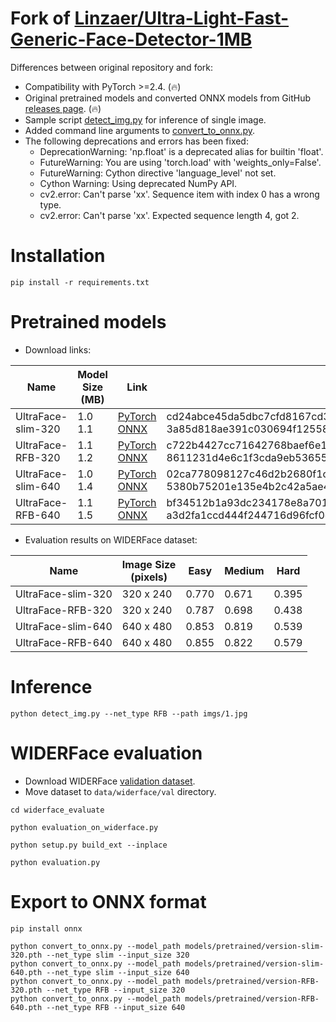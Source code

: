 # Fork of [Linzaer/Ultra-Light-Fast-Generic-Face-Detector-1MB](https://github.com/Linzaer/Ultra-Light-Fast-Generic-Face-Detector-1MB)

Differences between original repository and fork:

* Compatibility with PyTorch >=2.4. (🔥)
* Original pretrained models and converted ONNX models from GitHub [releases page](https://github.com/clibdev/Ultra-Light-Fast-Generic-Face-Detector-1MB/releases). (🔥)
* Sample script [detect_img.py](detect_img.py) for inference of single image.
* Added command line arguments to [convert_to_onnx.py](convert_to_onnx.py).
* The following deprecations and errors has been fixed:
  * DeprecationWarning: 'np.float' is a deprecated alias for builtin 'float'.
  * FutureWarning: You are using 'torch.load' with 'weights_only=False'.
  * FutureWarning: Cython directive 'language_level' not set.
  * Cython Warning: Using deprecated NumPy API.
  * cv2.error: Can't parse 'xx'. Sequence item with index 0 has a wrong type.
  * cv2.error: Can't parse 'xx'. Expected sequence length 4, got 2.

# Installation

```shell
pip install -r requirements.txt
```

# Pretrained models

* Download links:

| Name               | Model Size (MB) | Link                                                                                                                                                                                                                                                               | SHA-256                                                                                                                              |
|--------------------|-----------------|--------------------------------------------------------------------------------------------------------------------------------------------------------------------------------------------------------------------------------------------------------------------|--------------------------------------------------------------------------------------------------------------------------------------|
| UltraFace-slim-320 | 1.0<br>1.1      | [PyTorch](https://github.com/clibdev/Ultra-Light-Fast-Generic-Face-Detector-1MB/releases/latest/download/ultraface-slim-320.pth)<br>[ONNX](https://github.com/clibdev/Ultra-Light-Fast-Generic-Face-Detector-1MB/releases/latest/download/ultraface-slim-320.onnx) | cd24abce45da5dbc7cfd8167cd3d5f955382dfc9d9ae9459f0026abd3c2e38a4<br>3a85d818ae391c030694f12558d3b2edf3e47b4bc0916fa5a2f5330867a98cb7 |
| UltraFace-RFB-320  | 1.1<br>1.2      | [PyTorch](https://github.com/clibdev/Ultra-Light-Fast-Generic-Face-Detector-1MB/releases/latest/download/ultraface-rfb-320.pth)<br>[ONNX](https://github.com/clibdev/Ultra-Light-Fast-Generic-Face-Detector-1MB/releases/latest/download/ultraface-rfb-320.onnx)   | c722b4427cc71642768baef6e15c659931b56f07425e5d2b0ec033ad41b145b3<br>8611231d4e6c1f3cda9eb5365518ab1c230df71090c11ed8e701b6ab9b7c58bd |
| UltraFace-slim-640 | 1.0<br>1.4      | [PyTorch](https://github.com/clibdev/Ultra-Light-Fast-Generic-Face-Detector-1MB/releases/latest/download/ultraface-slim-640.pth)<br>[ONNX](https://github.com/clibdev/Ultra-Light-Fast-Generic-Face-Detector-1MB/releases/latest/download/ultraface-slim-640.onnx) | 02ca778098127c46d2b2680f1c398c7b993c12a424e94c34e6d608beb73481e4<br>5380b75201e135e4b2c42a5ae4b127e8e474b30f82dfcf8c0cacb254bbf5f243 |
| UltraFace-RFB-640  | 1.1<br>1.5      | [PyTorch](https://github.com/clibdev/Ultra-Light-Fast-Generic-Face-Detector-1MB/releases/latest/download/ultraface-rfb-640.pth)<br>[ONNX](https://github.com/clibdev/Ultra-Light-Fast-Generic-Face-Detector-1MB/releases/latest/download/ultraface-rfb-640.onnx)   | bf34512b1a93dc234178e8a701ecf25c6afddf335a3226accf62982536e160b5<br>a3d2fa1ccd444f244716d96fcf0d32d454e422cb8163faa840f80968e25d6f77 |

* Evaluation results on WIDERFace dataset:

| Name               | Image Size<br>(pixels) | Easy  | Medium | Hard  |
|--------------------|------------------------|-------|--------|-------|
| UltraFace-slim-320 | 320 x 240              | 0.770 | 0.671  | 0.395 |
| UltraFace-RFB-320  | 320 x 240              | 0.787 | 0.698  | 0.438 |
| UltraFace-slim-640 | 640 x 480              | 0.853 | 0.819  | 0.539 |
| UltraFace-RFB-640  | 640 x 480              | 0.855 | 0.822  | 0.579 |

# Inference

```shell
python detect_img.py --net_type RFB --path imgs/1.jpg
```

# WIDERFace evaluation

* Download WIDERFace [validation dataset](https://drive.google.com/file/d/1GUCogbp16PMGa39thoMMeWxp7Rp5oM8Q/view).
* Move dataset to `data/widerface/val` directory.

```shell
cd widerface_evaluate
```
```shell
python evaluation_on_widerface.py
```
```shell
python setup.py build_ext --inplace
```
```shell
python evaluation.py
```

# Export to ONNX format

```shell
pip install onnx
```
```shell
python convert_to_onnx.py --model_path models/pretrained/version-slim-320.pth --net_type slim --input_size 320
python convert_to_onnx.py --model_path models/pretrained/version-slim-640.pth --net_type slim --input_size 640
python convert_to_onnx.py --model_path models/pretrained/version-RFB-320.pth --net_type RFB --input_size 320
python convert_to_onnx.py --model_path models/pretrained/version-RFB-640.pth --net_type RFB --input_size 640
```
